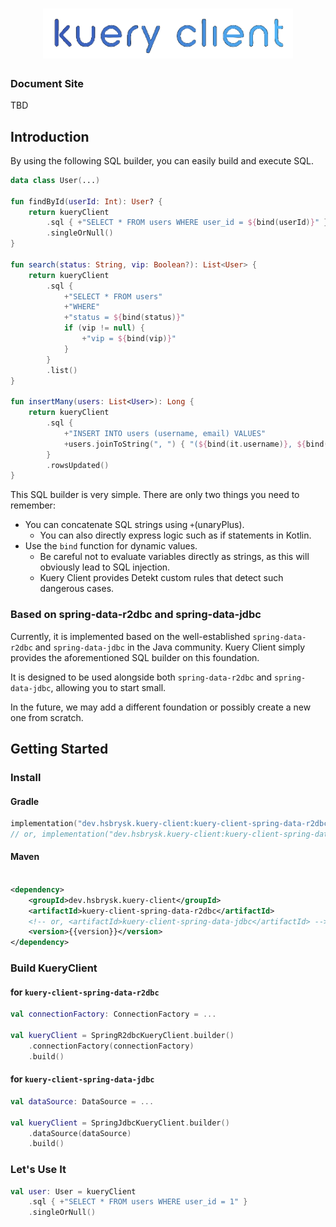 <div align="center">
<h1>
<a href="#">
<img src="/docs/logo.png" alt="kuery-client-logo" width="400" /><br />
</a>
</h1>
</div>

### Document Site

TBD

## Introduction

By using the following SQL builder, you can easily build and execute SQL.

```kotlin
data class User(...)

fun findById(userId: Int): User? {
    return kueryClient
        .sql { +"SELECT * FROM users WHERE user_id = ${bind(userId)}" }
        .singleOrNull()
}

fun search(status: String, vip: Boolean?): List<User> {
    return kueryClient
        .sql {
            +"SELECT * FROM users"
            +"WHERE"
            +"status = ${bind(status)}"
            if (vip != null) {
                +"vip = ${bind(vip)}"
            }
        }
        .list()
}

fun insertMany(users: List<User>): Long {
    return kueryClient
        .sql {
            +"INSERT INTO users (username, email) VALUES"
            +users.joinToString(", ") { "(${bind(it.username)}, ${bind(it.email)})" }
        }
        .rowsUpdated()
}
```

This SQL builder is very simple. There are only two things you need to remember:

- You can concatenate SQL strings using `+`(unaryPlus).
    - You can also directly express logic such as if statements in Kotlin.
- Use the `bind` function for dynamic values.
    - Be careful not to evaluate variables directly as strings, as this will obviously lead to SQL injection.
    - Kuery Client provides Detekt custom rules that detect such dangerous cases.

### Based on spring-data-r2dbc and spring-data-jdbc

Currently, it is implemented based on the well-established `spring-data-r2dbc` and `spring-data-jdbc` in the Java
community. Kuery Client simply provides the aforementioned SQL builder on this foundation.

It is designed to be used alongside both `spring-data-r2dbc` and `spring-data-jdbc`, allowing you to start small.

In the future, we may add a different foundation or possibly create a new one from scratch.

## Getting Started

### Install

#### Gradle

```kotlin
implementation("dev.hsbrysk.kuery-client:kuery-client-spring-data-r2dbc:{{version}}")
// or, implementation("dev.hsbrysk.kuery-client:kuery-client-spring-data-jdbc:{{version}}")
```

#### Maven

```xml

<dependency>
    <groupId>dev.hsbrysk.kuery-client</groupId>
    <artifactId>kuery-client-spring-data-r2dbc</artifactId>
    <!-- or, <artifactId>kuery-client-spring-data-jdbc</artifactId> -->
    <version>{{version}}</version>
</dependency>
```

### Build KueryClient

#### for `kuery-client-spring-data-r2dbc`

```kotlin
val connectionFactory: ConnectionFactory = ...

val kueryClient = SpringR2dbcKueryClient.builder()
    .connectionFactory(connectionFactory)
    .build()
```

#### for `kuery-client-spring-data-jdbc`

```kotlin
val dataSource: DataSource = ...

val kueryClient = SpringJdbcKueryClient.builder()
    .dataSource(dataSource)
    .build()
```

### Let's Use It

```kotlin
val user: User = kueryClient
    .sql { +"SELECT * FROM users WHERE user_id = 1" }
    .singleOrNull()
```
